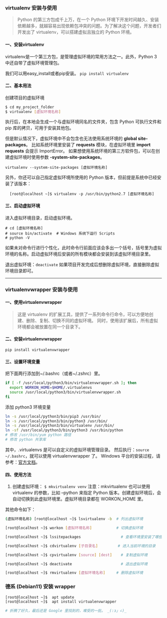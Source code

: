 ### virtualenv 安装与使用
>Python 的第三方包成千上万，在一个 Python 环境下开发时间越久、安装依赖越多，就越容易出现依赖包冲突的问题。为了解决这个问题，开发者们开发出了 virtualenv，可以搭建虚拟且独立的 Python 环境。

#### 一、安装virtualenv

virtualenv是一个第三方包，是管理虚拟环境的常用方法之一。此外，Python 3 中还自带了虚拟环境管理包。

我们可以用easy_install或者pip安装。
`pip install virtualenv`

#### 二、基本用法

创建项目的虚拟环境
```bash
$ cd my_project_folder
$ virtualenv [虚拟环境名称]
```
执行后，在本地会生成一个与虚拟环境同名的文件夹，包含 Python 可执行文件和 pip 库的拷贝，可用于安装其他包。

但是默认情况下，虚拟环境中不会包含也无法使用系统环境的 **global site-packages**。
比如系统环境里安装了 **requests** 模块，在虚拟环境里 **import requests** 会提示 ImportError。
如果想使用系统环境的第三方软件包，可以在创建虚拟环境时使用参数 **-system-site-packages**。

`virtualenv --system-site-packages [虚拟环境名称]`

另外，你还可以自己指定虚拟环境所使用的 Python 版本，但前提是系统中已经安装了该版本：

`  [root@localhost ~]$ virtualenv -p /usr/bin/python2.7 [虚拟环境名称]`

#### 三、启动虚拟环境

进入虚拟环境目录，启动虚拟环境。
```
# cd [虚拟环境名称]
# source bin/activate  # Windows 系统下运行 Scripts
# python -V
```

如果未对命令行进行个性化，此时命令行前面应该会多出一个括号，括号里为虚拟环境的名称。启动虚拟环境后安装的所有模块都会安装到该虚拟环境目录里。

退出虚拟环境：`deactivate`
如果项目开发完成后想删除虚拟环境，直接删除虚拟环境目录即可。

------------------------------------------------------------------------------------------------------------------------------------------------

###  virtualenvwrapper  安装与使用

#### 一、使用virtualenvwrapper

>这是 virtualenv 的扩展工具，提供了一系列命令行命令，可以方便地创建、删除、复制、切换不同的虚拟环境。
同时，使用该扩展后，所有虚拟环境都会被放置在同一个目录下。

#### 二、安装virtualenvwrapper
  `pip install virtualenvwrapper`

#### 三、设置环境变量
  把下面两行添加到~/.bashrc（或者~/.zshrc）里。

  ```bash
  if [ -f /usr/local/python3/bin/virtualenvwrapper.sh ]; then
    export WORKON_HOME=$HOME/.virtualenvs
    source /usr/local/python3/bin/virtualenvwrapper.sh
  fi
  ```

  添加 python3 环境变量
  ```bash
  ln -s /usr/local/python3/bin/pip3 /usr/bin/
  ln -s /usr/local/python3/bin/python3 /usr/bin/
  ln -s /usr/local/python3/bin/virtualenv /usr/bin/
  ln -sf /usr/local/python3/bin/python3 /usr/bin/python
  # 修改 /usr/bin/yum python 路径
  # 修改 python 共享库
  ```

  其中，.virtualenvs 是可以自定义的虚拟环境管理目录。
  然后执行：`source ~/.bashrc`，就可以使用 virtualenvwrapper 了。
  Windows 平台的安装过程，请参考：[官方文档](https://virtualenvwrapper.readthedocs.io/en/latest/install.html)。

#### 四、使用方法

1. 创建虚拟环境：
`$ mkvirtualenv venv`
注意：mkvirtualenv 也可以使用 virtualenv 的参数，比如 –python 来指定 Python 版本。创建虚拟环境后，会自动切换到此虚拟环境里。虚拟环境目录都在 WORKON_HOME 里。

其他命令如下：
```bash
(虚拟环境名称) [root@localhost ~]$ lsvirtualenv -b  # 列出虚拟环境

[root@localhost ~]$ workon [虚拟环境名称]           # 切换虚拟环境

[root@localhost ~]$ lssitepackages                  # 查看环境里安装了哪些包

[root@localhost ~]$ cdvirtualenv [子目录名]         # 进入当前环境的目录

[root@localhost ~]$ cpvirtualenv [source] [dest]    # 复制虚拟环境

[root@localhost ~]$ deactivate                      # 退出虚拟环境

[root@localhost ~]$ rmvirtualenv [虚拟环境名称]     # 删除虚拟环境
```



### 德系 (Debian11) 安装 wrapper

```bash
[root@localhost ~]$  apt update
[root@localhost ~]$  apt install virtualenvwrapper

# 折腾了好久，最后还是 Google 里找到的，难受的一批。 _(:з」∠)_ 
```

